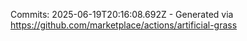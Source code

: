 Commits: 2025-06-19T20:16:08.692Z - Generated via https://github.com/marketplace/actions/artificial-grass
<br>
